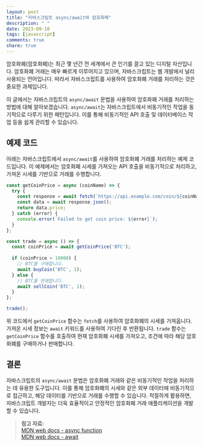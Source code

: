 ```yaml
---
layout: post
title: "자바스크립트 async/await와 암호화폐"
description: " "
date: 2023-09-10
tags: [javascript]
comments: true
share: true
---
```


암호화폐(암호화폐)는 최근 몇 년간 전 세계에서 큰 인기를 끌고 있는 디지털 자산입니다. 암호화폐 거래는 매우 빠르게 이루어지고 있으며, 자바스크립트는 웹 개발에서 널리 사용되는 언어입니다. 따라서 자바스크립트를 사용하여 암호화폐 거래를 처리하는 것은 중요한 과제입니다.

이 글에서는 자바스크립트의 `async/await` 문법을 사용하여 암호화폐 거래를 처리하는 방법에 대해 알아보겠습니다. `async/await`는 자바스크립트에서 비동기적인 작업을 동기적으로 다루기 위한 패턴입니다. 이를 통해 비동기적인 API 호출 및 데이터베이스 작업 등을 쉽게 관리할 수 있습니다.

## 예제 코드

아래는 자바스크립트에서 `async/await`를 사용하여 암호화폐 거래를 처리하는 예제 코드입니다. 이 예제에서는 암호화폐 시세를 가져오는 API 호출을 비동기적으로 처리하고, 가져온 시세를 기반으로 거래를 수행합니다.

```javascript
const getCoinPrice = async (coinName) => {
  try {
    const response = await fetch(`https://api.example.com/coin/${coinName}/price`);
    const data = await response.json();
    return data.price;
  } catch (error) {
    console.error(`Failed to get coin price: ${error}`);
  }
};

const trade = async () => {
  const coinPrice = await getCoinPrice('BTC');
  
  if (coinPrice > 10000) {
    // BTC를 구매합니다.
    await buyCoin('BTC', 1);
  } else {
    // BTC를 판매합니다.
    await sellCoin('BTC', 1);
  }
};

trade();
```

위 코드에서 `getCoinPrice` 함수는 `fetch`를 사용하여 암호화폐의 시세를 가져옵니다. 가져온 시세 정보는 `await` 키워드를 사용하여 기다린 후 반환됩니다. `trade` 함수는 `getCoinPrice` 함수를 호출하여 현재 암호화폐 시세를 가져오고, 조건에 따라 해당 암호화폐를 구매하거나 판매합니다.

## 결론

자바스크립트의 `async/await` 문법은 암호화폐 거래와 같은 비동기적인 작업을 처리하는 데 유용한 도구입니다. 이를 통해 암호화폐의 시세와 같은 외부 데이터에 비동기적으로 접근하고, 해당 데이터를 기반으로 거래를 수행할 수 있습니다. 적절하게 활용하면, 자바스크립트 개발자는 더욱 효율적이고 안정적인 암호화폐 거래 애플리케이션을 개발할 수 있습니다.

> **참고 자료:**  
> [MDN web docs - async function](https://developer.mozilla.org/en-US/docs/Web/JavaScript/Reference/Statements/async_function)  
> [MDN web docs - await](https://developer.mozilla.org/en-US/docs/Web/JavaScript/Reference/Operators/await)